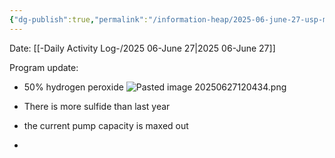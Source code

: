 ```yaml
---
{"dg-publish":true,"permalink":"/information-heap/2025-06-june-27-usp-maxson-headworks-odor-control-project-update/","noteIcon":"","created":"2025-06-27T12:03:19.510-05:00"}
---
```


Date: [[-Daily Activity Log-/2025 06-June 27\|2025 06-June 27]]

Program update:
- 50% hydrogen peroxide 
![Pasted image 20250627120434.png](/img/user/Pasted%20image%2020250627120434.png)

- There is more sulfide than last year
- the current pump capacity is maxed out
- 